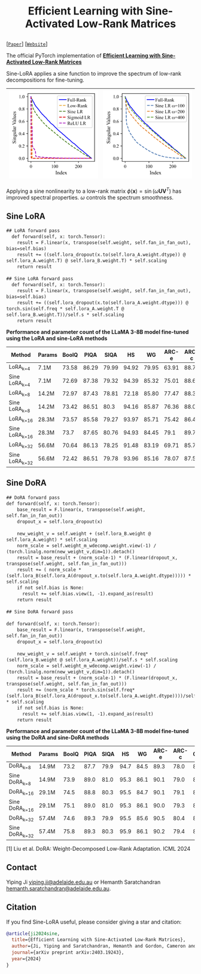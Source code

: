 <h1 align="center">
    <p> Efficient Learning with Sine-Activated Low-Rank Matrices </p>
</h1> 

[[`Paper`](https://arxiv.org/abs/2403.19243)] [[`Website`](https://github.com/samy-ji/Sine-Low-Rank/)] 

The official PyTorch implementation of [**Efficient Learning with Sine-Activated Low-Rank Matrices**](https://arxiv.org/abs/2403.19243) 

Sine-LoRA applies a sine function to improve the spectrum of low-rank decompositions for fine-tuning. 

| <img src="svd_1.png" alt="Figure 1" width="250"> | <img src="svd_2.png" alt="Figure 2" width="250"> |
|--------------------------------------------------|--------------------------------------------------|

Applying a sine nonlinearity to a low-rank matrix  $\phi(\mathbf{x}) = \sin(\omega \mathbf{U} \mathbf{V}^{T})$ has improved spectral properties. $\omega$ controls the spectrum smoothness.

## Sine LoRA

```
## LoRA forward pass
  def forward(self, x: torch.Tensor):
    result = F.linear(x, transpose(self.weight, self.fan_in_fan_out), bias=self.bias)
    result += ((self.lora_dropout(x.to(self.lora_A.weight.dtype)) @ self.lora_A.weight.T) @ self.lora_B.weight.T) * self.scaling
    return result

## Sine LoRA forward pass
  def forward(self, x: torch.Tensor):
    result = F.linear(x, transpose(self.weight, self.fan_in_fan_out), bias=self.bias)
    result += ((self.lora_dropout(x.to(self.lora_A.weight.dtype))) @ torch.sin(self.freq * self.lora_A.weight.T @ self.lora_B.weight.T))/self.s * self.scaling
    return result
```

**Performance and parameter count of the LLaMA 3-8B model fine-tuned using the LoRA and sine-LoRA methods**

| **Method**              | **Params** | **BoolQ** | **PIQA** | **SIQA** | **HS**  | **WG**  | **ARC-e** | **ARC-c** | **OBQA** | **Avg.** |
|--------------------------|------------|-----------|----------|----------|---------|---------|-----------|-----------|----------|----------|
| LoRA<sub>k=4</sub>      | 7.1M       | 73.58     | 86.29    | 79.99    | 94.92   | 79.95    | 63.91      | 88.7       | 83.0      | 80.04    |
| Sine LoRA<sub>k=4</sub> | 7.1M       | 72.69     | 87.38    | 79.32    | 94.39   | 85.32    | 75.01      | 88.64      | 86.2      | **83.61** |
| LoRA<sub>k=8</sub>      | 14.2M      | 72.97     | 87.43    | 78.81    | 72.18   | 85.80    | 77.47      | 88.38      | 83.20     | 80.79   |
| Sine LoRA<sub>k=8</sub> | 14.2M      | 73.42     | 86.51    | 80.3     | 94.16   | 85.87    | 76.36      | 88.05      | 84.6      | **83.66** |
| LoRA<sub>k=16</sub>     | 28.3M      | 73.57     | 85.58    | 79.27    | 93.97   | 85.71    | 75.42      | 86.44      | 83.20     | 82.90    |
| Sine LoRA<sub>k=16</sub>| 28.3M      | 73.7      | 87.65    | 80.76    | 94.93   | 84.45    | 79.1       | 89.77      | 84.4      | **84.35** |
| LoRA<sub>k=32</sub>     | 56.6M      | 70.64     | 86.13    | 78.25    | 91.48   | 83.19    | 69.71      | 85.73      | 81.40     | 80.82    |
| Sine LoRA<sub>k=32</sub>| 56.6M      | 72.42     | 86.51    | 79.78    | 93.96   | 85.16    | 78.07      | 87.58      | 85.0      | **83.56** |

## Sine DoRA

```
## DoRA forward pass
def forward(self, x: torch.Tensor):
    base_result = F.linear(x, transpose(self.weight, self.fan_in_fan_out))
    dropout_x = self.lora_dropout(x)

    new_weight_v = self.weight + (self.lora_B.weight @ self.lora_A.weight) * self.scaling
    norm_scale = self.weight_m_wdecomp.weight.view(-1) / (torch.linalg.norm(new_weight_v,dim=1)).detach()
    result = base_result + (norm_scale-1) * (F.linear(dropout_x, transpose(self.weight, self.fan_in_fan_out)))
    result += ( norm_scale * (self.lora_B(self.lora_A(dropout_x.to(self.lora_A.weight.dtype))))) * self.scaling
    if not self.bias is None:
      result += self.bias.view(1, -1).expand_as(result)
    return result

## Sine DoRA forward pass

def forward(self, x: torch.Tensor):
    base_result = F.linear(x, transpose(self.weight, self.fan_in_fan_out))
    dropout_x = self.lora_dropout(x)

    new_weight_v = self.weight + torch.sin(self.freq*(self.lora_B.weight @ self.lora_A.weight))/self.s * self.scaling 
    norm_scale = self.weight_m_wdecomp.weight.view(-1) / (torch.linalg.norm(new_weight_v,dim=1)).detach()
    result = base_result + (norm_scale-1) * (F.linear(dropout_x, transpose(self.weight, self.fan_in_fan_out)))
    result += (norm_scale * torch.sin(self.freq*(self.lora_B(self.lora_A(dropout_x.to(self.lora_A.weight.dtype))))/self.s)) * self.scaling
    if not self.bias is None:
      result += self.bias.view(1, -1).expand_as(result)
    return result

```


**Performance and parameter count of the LLaMA 3-8B model fine-tuned using the DoRA and sine-DoRA methods**

| **Method**              | **Params** | **BoolQ** | **PIQA** | **SIQA** | **HS**  | **WG**  | **ARC-e** | **ARC-c** | **OBQA** | **Avg.** |
|--------------------------|------------|-----------|----------|----------|---------|---------|-----------|-----------|----------|----------|
| DoRA<sub>k=8</sub>      | 14.9M      | 73.2      | 87.7     | 79.9     | 94.7    | 84.5    | 89.3      | 78.0      | 83.2     | 83.8     | 
| Sine DoRA<sub>k=8</sub> | 14.9M      | 73.9  | 89.0 | 81.0 | 95.3| 86.1 | 90.1  | 79.0  | 87.0 | **85.2** |        
| DoRA<sub>k=16</sub>    | 29.1M      | 74.5      | 88.8     | 80.3     | 95.5| 84.7    | 90.1  | 79.1      | 87.2     | 85.0     | 
| Sine DoRA<sub>k=16</sub>| 29.1M      | 75.1  | 89.0 | 81.0 | 95.3    | 86.1| 90.0      | 79.3  | 86.2 | **85.3** |      
| DoRA<sub>k=32</sub>    | 57.4M      | 74.6      | 89.3 | 79.9     | 95.5    | 85.6    | 90.5  | 80.4  | 85.8 | 85.2     | 
| Sine DoRA<sub>k=32</sub>| 57.4M      |  75.8    |   89.3   |   80.3   |   95.9 |  86.1 | 90.2      | 79.4      | 85.4     | **85.3** |       



[1] Liu et al. DoRA: Weight-Decomposed Low-Rank Adaptation. ICML 2024

## Contact
Yiping Ji [yiping.ji@adelaide.edu.au](yiping.ji@adelaide.edu.au) or Hemanth Saratchandran [hemanth.saratchandran@adelaide.edu.au](hemanth.saratchandran@adelaide.edu.au).

## Citation
If you find Sine-LoRA useful, please consider giving a star and citation:

```bibtex
@article{ji2024sine,
  title={Efficient Learning with Sine-Activated Low-Rank Matrices},
  author={Ji, Yiping and Saratchandran, Hemanth and Gordon, Cameron and Zhang, Zeyu and Lucey, Simon},
  journal={arXiv preprint arXiv:2403.19243},
  year={2024}
}
```
